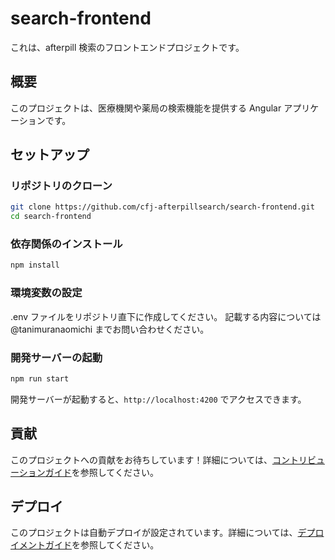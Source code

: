 # search-frontend

これは、afterpill 検索のフロントエンドプロジェクトです。

## 概要

このプロジェクトは、医療機関や薬局の検索機能を提供する Angular アプリケーションです。

## セットアップ

### リポジトリのクローン

```bash
git clone https://github.com/cfj-afterpillsearch/search-frontend.git
cd search-frontend
```

### 依存関係のインストール

```bash
npm install
```

### 環境変数の設定

.env ファイルをリポジトリ直下に作成してください。
記載する内容については @tanimuranaomichi までお問い合わせください。

### 開発サーバーの起動

```bash
npm run start
```

開発サーバーが起動すると、`http://localhost:4200` でアクセスできます。

## 貢献

このプロジェクトへの貢献をお待ちしています！詳細については、[コントリビューションガイド](docs/CONTRIBUTING.md)を参照してください。

## デプロイ

このプロジェクトは自動デプロイが設定されています。詳細については、[デプロイメントガイド](docs/DEPLOYMENT.md)を参照してください。
